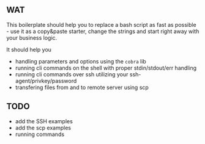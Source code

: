 ## WAT

This boilerplate should help you to replace a bash script as fast as possible - use it as a copy&paste starter, change the strings and start right away with your business logic.

It should help you
 - handling parameters and options using the `cobra` lib
 - running cli commands on the shell with proper stdin/stdout/err handling
 - running cli commands over ssh utilizing your ssh-agent/privkey/password
 - transfering files from and to remote server using scp
 
## TODO

- add the SSH examples
- add the scp examples
- running commands